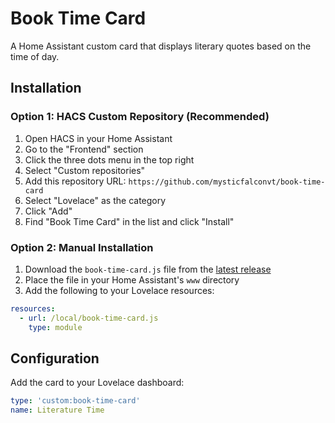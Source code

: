 # Book Time Card

A Home Assistant custom card that displays literary quotes based on the time of day.

## Installation

### Option 1: HACS Custom Repository (Recommended)

1. Open HACS in your Home Assistant
2. Go to the "Frontend" section
3. Click the three dots menu in the top right
4. Select "Custom repositories"
5. Add this repository URL: `https://github.com/mysticfalconvt/book-time-card`
6. Select "Lovelace" as the category
7. Click "Add"
8. Find "Book Time Card" in the list and click "Install"

### Option 2: Manual Installation

1. Download the `book-time-card.js` file from the [latest release](https://github.com/mysticfalconvt/book-time-card/releases/latest)
2. Place the file in your Home Assistant's `www` directory
3. Add the following to your Lovelace resources:
```yaml
resources:
  - url: /local/book-time-card.js
    type: module
```

## Configuration

Add the card to your Lovelace dashboard:

```yaml
type: 'custom:book-time-card'
name: Literature Time
```
